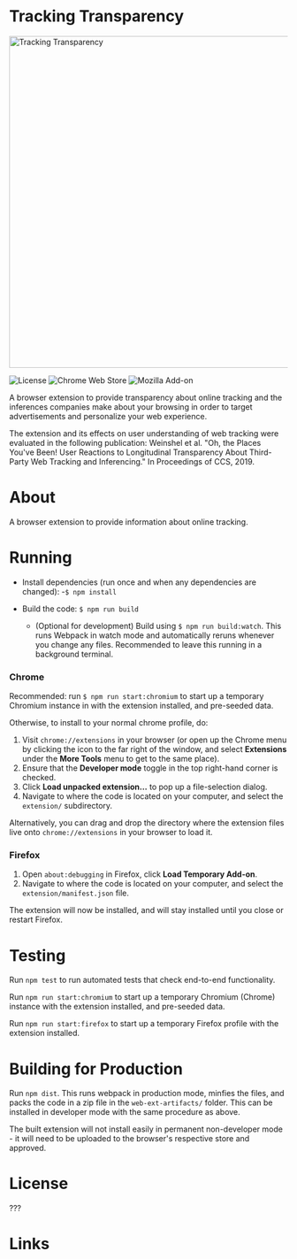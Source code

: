 # Tracking Transparency

<img src="https://super.cs.uchicago.edu/trackingtransparency/logos/window-rect.svg" alt="Tracking Transparency" width="600">


![License](https://img.shields.io/github/license/UChicagoSUPERgroup/trackingtransparency.svg)
![Chrome Web Store](https://img.shields.io/chrome-web-store/v/jeoddidpffcjecfojbjpjnjnbjeenhai.svg)
![Mozilla Add-on](https://img.shields.io/amo/v/trackingtransparency.svg)

A browser extension to provide transparency about online tracking and the inferences companies make about your browsing in order to target advertisements and personalize your web experience.

The extension and its effects on user understanding of web tracking were evaluated in the following publication: Weinshel et al. "Oh, the Places You've Been! User Reactions to Longitudinal Transparency About Third-Party Web Tracking and Inferencing." In Proceedings of CCS, 2019.

<!-- TODO: include screenshot -->
<!-- ![screenshot](extension/icons/trackers.gif) -->

# About

A browser extension to provide information about online tracking.

# Running

- Install dependencies (run once and when any dependencies are changed):
  -`$ npm install`

- Build the code: `$ npm run build` 
    - (Optional for development) Build using `$ npm run build:watch`. This runs Webpack in watch mode and automatically reruns whenever you change any files. Recommended to leave this running in a background terminal.

### Chrome

Recommended: run `$ npm run start:chromium` to start up a temporary Chromium instance in with the extension installed, and pre-seeded data.

Otherwise, to install to your normal chrome profile, do:

1. Visit `chrome://extensions` in your browser \(or open up the Chrome menu by clicking the icon to the far right of the window, and select **Extensions** under the **More Tools** menu to get to the same place\).
2. Ensure that the **Developer mode** toggle in the top right-hand corner is checked.
3. Click **Load unpacked extension…** to pop up a file-selection dialog.
4. Navigate to where the code is located on your computer, and select the `extension/` subdirectory.

Alternatively, you can drag and drop the directory where the extension files live onto `chrome://extensions` in your browser to load it.

### Firefox

1. Open `about:debugging` in Firefox, click **Load Temporary Add-on**.
2. Navigate to where the code is located on your computer, and select the `extension/manifest.json` file.

The extension will now be installed, and will stay installed until you close or restart Firefox.

# Testing

Run `npm test` to run automated tests that check end-to-end functionality.

Run `npm run start:chromium` to start up a temporary Chromium (Chrome) instance with the extension installed, and pre-seeded data.

Run `npm run start:firefox` to start up a temporary Firefox profile with the extension installed.

# Building for Production

Run `npm dist`. This runs webpack in production mode, minfies the files, and packs the code in a zip file in the `web-ext-artifacts/` folder. This can be installed in developer mode with the same procedure as above.

The built extension will not install easily in permanent non-developer mode - it will need to be uploaded to the browser's respective store and approved.

# License

???

# Links
